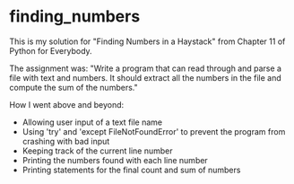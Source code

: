 # finding_numbers
This is my solution for "Finding Numbers in a Haystack" from Chapter 11 of Python for Everybody.

The assignment was: "Write a program that can read through and parse a file with text and numbers. It should extract all the numbers in the file and compute the sum of the numbers."

How I went above and beyond:
<ul><li>Allowing user input of a text file name</li>
    <li>Using 'try' and 'except FileNotFoundError' to prevent the program from crashing with bad input</li>
    <li>Keeping track of the current line number</li>
    <li>Printing the numbers found with each line number</li>
    <li>Printing statements for the final count and sum of numbers</li>
